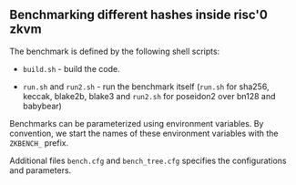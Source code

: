 Benchmarking different hashes inside risc'0 zkvm
-----------------------------------------------

The benchmark is defined by the following shell scripts:

- `build.sh` - build the code.

- `run.sh` and `run2.sh` - run the benchmark itself (`run.sh` for sha256, keccak, blake2b, blake3 and `run2.sh` for poseidon2 over bn128 and babybear)

Benchmarks can be parameterized using environment variables. By convention, we start the names of these environment variables with the `ZKBENCH_` prefix.

Additional files `bench.cfg` and `bench_tree.cfg` specifies the configurations and parameters.

